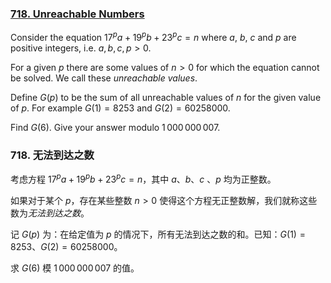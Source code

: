 ### [718. Unreachable Numbers](https://projecteuler.net/problem=718)

Consider the equation $17^pa+19^pb+23^pc = n$ where $a$, $b$, $c$ and $p$ are positive integers, i.e. $a,b,c,p > 0$.

For a given $p$ there are some values of $n > 0$ for which the equation cannot be solved. We call these *unreachable values*.

Define $G(p)$ to be the sum of all unreachable values of $n$ for the given value of $p$. For example $G(1) = 8253$ and $G(2)= 60258000$.

Find $G(6)$. Give your answer modulo $1\,000\,000\,007$.

### 718. 无法到达之数

考虑方程 $17^pa+19^pb+23^pc = n$，其中 $a$、$b$、$c$ 、$p$ 均为正整数。

如果对于某个 $p$，存在某些整数 $n > 0$ 使得这个方程无正整数解，我们就称这些数为*无法到达之数*。

记 $G(p)$ 为：在给定值为 $p$ 的情况下，所有无法到达之数的和。已知：$G(1) = 8253$、$G(2)= 60258000$。

求 $G(6)$ 模 $1\,000\,000\,007$ 的值。
